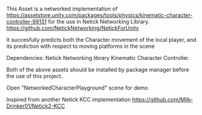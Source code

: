 This Asset is a networked implementation of https://assetstore.unity.com/packages/tools/physics/kinematic-character-controller-99131 for the use in Netick Networking Library. https://github.com/NetickNetworking/NetickForUnity

It succesfully predicts both the Character movement of the local player, and its prediction with respect to moving platforms in the scene

Dependencies:
Netick Networking library
Kinematic Character Controller.

Both of the above assets should be installed by package manager before the use of this project.

Open "NetworkedCharacterPlayground" scene for demo

Inspired from another Netick KCC implementation https://github.com/Milk-Drinker01/Netick2-KCC
